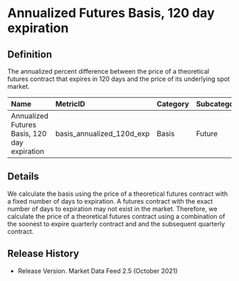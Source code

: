 # Annualized Futures Basis, 120 day expiration

## Definition

The annualized percent difference between the price of a theoretical futures contract that expires in 120 days and the price of its underlying spot market.

| Name | MetricID | Category | Subcategory | Type | Unit | Frequency |
| :--- | :--- | :--- | :--- | :--- | :--- | :--- |
| Annualized Futures Basis, 120 day expiration | basis\_annualized\_120d\_exp | Basis | Future | Percentage | Dimensionless | 1h, 1d |

## Details

We calculate the basis using the price of a theoretical futures contract with a fixed number of days to expiration. A futures contract with the exact number of days to expiration may not exist in the market. Therefore, we calculate the price of a theoretical futures contract using a combination of the soonest to expire quarterly contract and and the subsequent quarterly contract. 

## Release History

* Release Version. Market Data Feed 2.5 \(October 2021\) 

